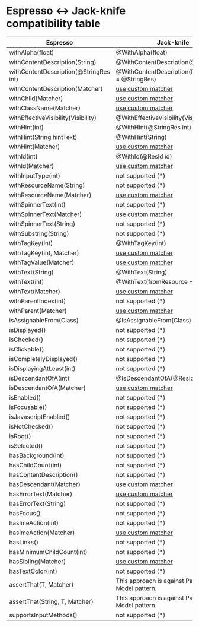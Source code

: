 # Espresso <-> Jack-knife compatibility table
| Espresso                                  | Jack-knife                                            |
| ----------------------------------------- | ----------------------------------------------------- |
| withAlpha(float)                          | @WithAlpha(float)                                     |
| withContentDescription(String)            | @WithContentDescription(String)                       |
| withContentDescription(@StringRes int)    | @WithContentDescription(fromResource = @StringRes)    |
| withContentDescription(Matcher<String>)   | [use custom matcher](use-custom-matcher.md)           |
| withChild(Matcher<View>)                  | [use custom matcher](use-custom-matcher.md)           |                                   
| withClassName(Matcher<String>)            | [use custom matcher](use-custom-matcher.md)           |
| withEffectiveVisibility(Visibility)       | @WithEffectiveVisibility(Visibility)                  |
| withHint(int)                             | @WithHint(@StringRes int)                             |
| withHint(String hintText)                 | @WithHint(String)                                     |
| withHint(Matcher<String>)                 | [use custom matcher](use-custom-matcher.md)           |
| withId(int)                               | @WithId(@ResId id)                                    |
| withId(Matcher<Integer>)                  | [use custom matcher](use-custom-matcher.md)           |
| withInputType(int)                        | not supported (*)                                     |
| withResourceName(String)                  | not supported (*)                                     |
| withResourceName(Matcher<String>)         | [use custom matcher](use-custom-matcher.md)           |
| withSpinnerText(int)                      | not supported (*)                                     |
| withSpinnerText(Matcher<String>)          | [use custom matcher](use-custom-matcher.md)           |
| withSpinnerText(String)                   | not supported (*)                                     |
| withSubstring(String)                     | not supported (*)                                     |
| withTagKey(int)                           | @WithTagKey(int)                                      |
| withTagKey(int, Matcher<Object>)          | [use custom matcher](use-custom-matcher.md)           |
| withTagValue(Matcher<Object>)             | [use custom matcher](use-custom-matcher.md)           |
| withText(String)                          | @WithText(String)                                     |
| withText(int)                             | @WithText(fromResource = @StringRes)                  |
| withText(Matcher<String>)                 | [use custom matcher](use-custom-matcher.md)           |
| withParentIndex(int)                      | not supported (*)                                     |
| withParent(Matcher<View>)                 | [use custom matcher](use-custom-matcher.md)           |
| isAssignableFrom(Class)                   | @IsAssignableFrom(Class)                              |
| isDisplayed()                             | not supported (*)                                     |
| isChecked()                               | not supported (*)                                     |
| isClickable()                             | not supported (*)                                     |
| isCompletelyDisplayed()                   | not supported (*)                                     |
| isDisplayingAtLeast(int)                  | not supported (*)                                     |
| isDescendantOfA(int)                      | @IsDescendantOfA(@ResId int)                          |
| isDescendantOfA(Matcher<View>)            | [use custom matcher](use-custom-matcher.md)           |
| isEnabled()                               | not supported (*)                                     |
| isFocusable()                             | not supported (*)                                     |
| isJavascriptEnabled()                     | not supported (*)                                     |
| isNotChecked()                            | not supported (*)                                     |       
| isRoot()                                  | not supported (*)                                     |
| isSelected()                              | not supported (*)                                     |
| hasBackground(int)                        | not supported (*)                                     |
| hasChildCount(int)                        | not supported (*)                                     |
| hasContentDescription()                   | not supported (*)                                     |
| hasDescendant(Matcher<View>)              | [use custom matcher](use-custom-matcher.md)           |
| hasErrorText(Matcher<String>)             | [use custom matcher](use-custom-matcher.md)           |
| hasErrorText(String)                      | not supported (*)                                     |
| hasFocus()                                | not supported (*)                                     |
| hasImeAction(int)                         | not supported (*)                                     |
| hasImeAction(Matcher<Integer>)            | [use custom matcher](use-custom-matcher.md)           |
| hasLinks()                                | not supported (*)                                     |
| hasMinimumChildCount(int)                 | not supported (*)                                     |
| hasSibling(Matcher<View>)                 | [use custom matcher](use-custom-matcher.md)           |
| hasTextColor(int)                         | not supported (*)                                     |
| assertThat(T, Matcher<T>)                 | This approach is against Page Object Model pattern.   |
| assertThat(String, T, Matcher<T>)         | This approach is against Page Object Model pattern.   |
| supportsInputMethods()                    | not supported (*)                                     |
